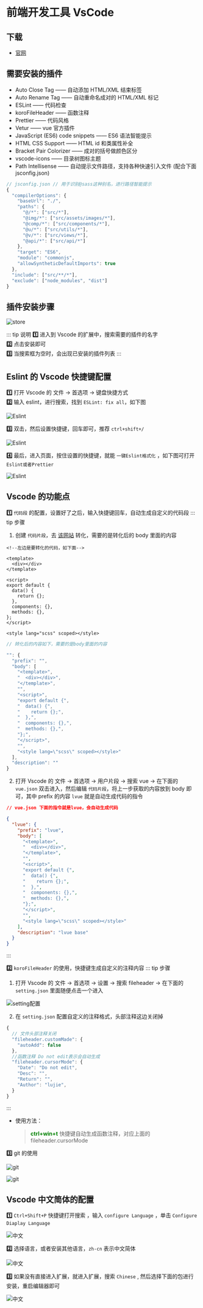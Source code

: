# 前端开发工具 VsCode

## 下载

- [官网](https://code.visualstudio.com/)

## 需要安装的插件

- Auto Close Tag —— 自动添加 HTML/XML 结束标签
- Auto Rename Tag —— 自动重命名成对的 HTML/XML 标记
- ESLint —— 代码检查
- koroFileHeader —— 函数注释
- Prettier —— 代码风格
- Vetur —— vue 官方插件
- JavaScript (ES6) code snippets —— ES6 语法智能提示
- HTML CSS Support —— HTML id 和类属性补全
- Bracket Pair Colorizer —— 成对的括号做颜色区分
- vscode-icons —— 目录树图标主题
- Path Intellisense —— 自动提示文件路径，支持各种快速引入文件 (配合下面 jsconfig.json)

```js
// jsconfig.json // 用于识别@sass这种别名，进行路径智能提示
{
  "compilerOptions": {
    "baseUrl": "./",
    "paths": {
      "@/*": ["src/*"],
      "@img/*": ["src/assets/images/*"],
      "@comp/*": ["src/components/*"],
      "@u/*": ["src/utils/*"],
      "@v/*": ["src/views/*"],
      "@api/*": ["src/api/*"]
    },
    "target": "ES6",
    "module": "commonjs",
    "allowSyntheticDefaultImports": true
  },
  "include": ["src/**/*"],
  "exclude": ["node_modules", "dist"]
}

```

## 插件安装步骤

![store](../images/tool1.png)

::: tip 说明
**:one:** 进入到 Vscode 的扩展中，搜索需要的插件的名字 \
**:two:** 点击安装即可 \
**:three:** 当搜索框为空时，会出现已安装的插件列表
:::

## Eslint 的 Vscode 快捷键配置

**:one:** 打开 Vscode 的 文件 → 首选项 → 键盘快捷方式 \
**:two:** 输入 eslint，进行搜索，找到 `ESLint: fix all`，如下图

![Eslint](../images/tool5.png)

**:three:** 双击，然后设置快捷键，回车即可，推荐 `ctrl+shift+/`

![Eslint](../images/tool6.png)

**:four:** 最后，进入页面，按住设置的快捷键，就能 `一键Eslint格式化` ，如下图可打开 `Eslint或者Prettier`

![Eslint](../images/tool7.png)

## Vscode 的功能点

**:one:** `代码段` 的配置，设置好了之后，输入快捷键回车，自动生成自定义的代码段
::: tip 步骤

1. 创建 `代码片段`，去 [该网站](https://snippet-generator.app/) 转化，需要的是转化后的 body 里面的内容

```vue
<!--左边是要转化的代码，如下面-->

<template>
  <div></div>
</template>

<script>
export default {
  data() {
    return {};
  },
  components: {},
  methods: {},
};
</script>

<style lang="scss" scoped></style>
```

```js
// 转化后的内容如下，需要的是body里面的内容

"": {
  "prefix": "",
  "body": [
    "<template>",
    "  <div></div>",
    "</template>",
    "",
    "<script>",
    "export default {",
    "  data() {",
    "    return {};",
    "  },",
    "  components: {},",
    "  methods: {},",
    "};",
    "</script>",
    "",
    "<style lang=\"scss\" scoped></style>"
  ],
  "description": ""
}
```

2. 打开 Vscode 的 文件 → 首选项 → 用户片段 → 搜索 vue → 在下面的 `vue.json` 双击进入，然后编辑 `代码片段`，将上一步获取的内容放到 body 即可，其中 prefix 的内容 `lvue` 就是自动生成代码的指令

```json
// vue.json 下面的指令就是lvue，会自动生成代码

{
  "lvue": {
    "prefix": "lvue",
    "body": [
      "<template>",
      "  <div></div>",
      "</template>",
      "",
      "<script>",
      "export default {",
      "  data() {",
      "    return {};",
      "  },",
      "  components: {},",
      "  methods: {},",
      "};",
      "</script>",
      "",
      "<style lang=\"scss\" scoped></style>"
    ],
    "description": "lvue base"
  }
}
```

:::

**:two:** `koroFileHeader` 的使用，快捷键生成自定义的注释内容
::: tip 步骤

1. 打开 Vscode 的 文件 → 首选项 → 设置 → 搜索 fileheader → 在下面的 `setting.json` 里面随便点击一个进入

![setting配置](../images/temp.jpg)

2. 在 `setting.json` 配置自定义的注释格式，头部注释这边关闭掉

```js
{
  // 文件头部注释关闭
  "fileheader.customMade": {
    "autoAdd": false
  },
  //函数注释 Do not edit表示会自动生成
  "fileheader.cursorMode": {
    "Date": "Do not edit",
    "Desc": "",
    "Return": "",
    "Author": "lujie",
  }
}
```

:::

- 使用方法：
  > <font color=green>**ctrl+win+t**</font> 快捷键自动生成函数注释，对应上面的 fileheader.cursorMode

**:three:** git 的使用

![git](../images/tool8.png)

![git](../images/tool9.png)

## Vscode 中文简体的配置

**:one:** `Ctrl+Shift+P` 快捷键打开搜索 ，输入 `configure Language` ，单击 `Configure Diaplay Language`

![中文](../images/tool2.jpg)

**:two:** 选择语言，或者安装其他语言，`zh-cn` 表示中文简体

![中文](../images/tool3.png)

**:three:** 如果没有直接进入扩展，就进入扩展，搜索 `Chinese` , 然后选择下面的包进行安装，重启编辑器即可

![中文](../images/tool4.png)
